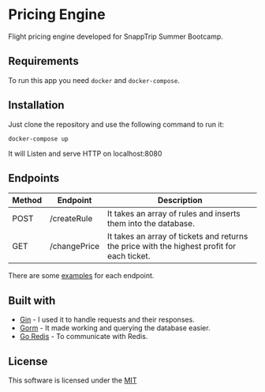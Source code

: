 # Pricing Engine

Flight pricing engine developed for SnappTrip Summer Bootcamp.

## Requirements
To run this app you need `docker` and `docker-compose`.

## Installation
Just clone the repository and use the following command to run it:

```
docker-compose up
```

It will Listen and serve HTTP on localhost:8080

## Endpoints
| Method | Endpoint | Description |
| --- | --- | --- |
| POST | /createRule | It takes an array of rules and inserts them into the database. |
| GET | /changePrice | It takes an array of tickets and returns the price with the highest profit for each ticket. |

There are some [examples](https://github.com/arrshad/pricing-engine/examples) for each endpoint.


## Built with
- [Gin](https://github.com/gin-gonic/gin) - I used it to handle requests and their responses.
- [Gorm](https://github.com/go-gorm/gorm) - It made working and querying the database easier.
- [Go Redis](https://github.com/go-redis/redis) - To communicate with Redis.

## License

This software is licensed under the [MIT](https://github.com/arrshad/pricing-engine/LICENSE)